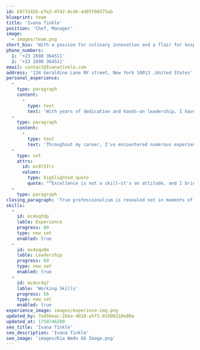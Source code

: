 ```yaml
---
id: b973342b-e7e2-4f42-8c4b-4d0ff90375ab
blueprint: team
title: 'Ivana Tinkle'
position: 'Chef, Manager'
image:
  - images/team.png
short_bio: 'With a passion for culinary innovation and a flair for hospitality, Ivana Tinkle leads our team with creativity and heart. Her attention to detail and dedication to perfection ensure every experience is unforgettable.'
phone_numbers:
  1: '+23 2698 364511'
  2: '+23 2698 364511'
email: contact@Ivanatinkle.com
address: '134 Geraldine Lane NY street, New York 10013 ,United States'
personal_experience:
  -
    type: paragraph
    content:
      -
        type: text
        text: 'With years of dedication and hands-on leadership, I have cultivated a career grounded in excellence, creativity, and purpose. From orchestrating high-profile culinary events to managing diverse teams, my journey has been a blend of challenges and growth that shaped my professional integrity.'
  -
    type: paragraph
    content:
      -
        type: text
        text: 'Throughout my career, I’ve encountered numerous experiences—each contributing to my depth of knowledge and adaptability. Whether navigating high-pressure environments or curating unforgettable guest experiences, I have remained committed to innovation, detail, and quality.'
  -
    type: set
    attrs:
      id: mc8l5frc
      values:
        type: highlighted_quote
        quote: "“Excellence is not a skill—it's an attitude, and I bring that mindset to everything I do.”"
  -
    type: paragraph
closing_paragraph: 'True professionalism is revealed not in moments of comfort, but in how we handle challenges with integrity and resilience. While it’s easy to be tempted by fleeting success or short-term gratification, lasting impact is built through dedication, responsibility, and a commitment to values that stand the test of time. Those who persevere through adversity with purpose are the ones who shape meaningful change.'
skills:
  -
    id: mc4oqfdp
    lable: Experience
    progress: 80
    type: new_set
    enabled: true
  -
    id: mc4oqo8m
    lable: Leadership
    progress: 69
    type: new_set
    enabled: true
  -
    id: mc4or4q7
    lable: 'Working Skills'
    progress: 56
    type: new_set
    enabled: true
experience_image: images/experince-img.png
updated_by: 7a456eac-2bba-4018-a5f5-91500218e80a
updated_at: 1750746289
seo_title: 'Ivana Tinkle'
seo_description: 'Ivana Tinkle'
seo_image: 'images/Kia Weds OG Image.png'
---
```

